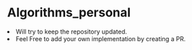 # Algorithms_personal

<li>Will try to keep the repository updated.<br/>
<li>Feel Free to add your own implementation by creating a PR.<br/>

